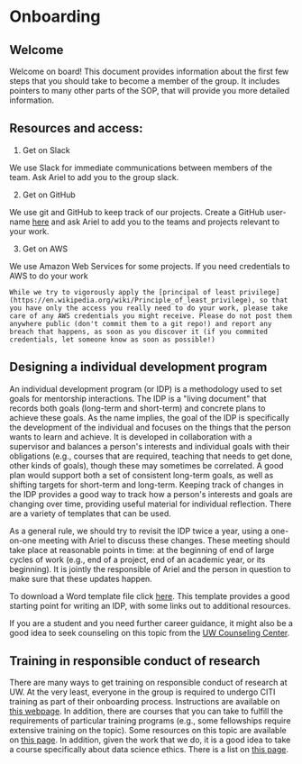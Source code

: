 # Onboarding

## Welcome

Welcome on board! This document provides information about the first few steps that you should take to become a member of the group. It includes pointers to many other parts of the SOP, that will provide you more detailed information.

## Resources and access:

1. Get on Slack

We use Slack for immediate communications between members of the team. Ask Ariel to add you to the group slack.

2. Get on GitHub

We use git and GitHub to keep track of our projects. Create a GitHub user-name [here](http://github.com/join) and ask Ariel to add you to the teams and projects relevant to your work.


3. Get on AWS

We use Amazon Web Services for some projects. If you need credentials to AWS to do your work


```{note}
While we try to vigorously apply the [principal of least privilege](https://en.wikipedia.org/wiki/Principle_of_least_privilege), so that you have only the access you really need to do your work, please take care of any AWS credentials you might receive. Please do not post them anywhere public (don't commit them to a git repo!) and report any breach that happens, as soon as you discover it (if you commited credentials, let someone know as soon as possible!)
```

## Designing a individual development program

An individual development program (or IDP) is a methodology used to set goals
for mentorship interactions. The IDP is a "living document" that records both
goals (long-term and short-term) and concrete plans to achieve these goals. As
the name implies, the goal of the IDP is specifically the development of the
individual and focuses on the things that the person wants to learn and achieve.
It is developed in collaboration with a supervisor and balances a person's
interests and individual goals with their obligations (e.g., courses that are
required, teaching that needs to get done, other kinds of goals), though these
may sometimes be correlated. A good plan would support both a set of consistent
long-term goals, as well as shifting targets for short-term and long-term.
Keeping track of changes in the IDP provides a good way to track how a person's
interests and goals are changing over time, providing useful material for
individual reflection. There are a variety of templates that can be used.

As a general rule, we should try to revisit the IDP twice a year, using a
one-on-one meeting with Ariel to discuss these changes. These meeting should
take place at reasonable points in time: at the beginning of end of large cycles
of work (e.g., end of a project, end of an academic year, or its beginning). It
is jointly the responsible of Ariel and the person in question to make sure that
these updates happen.

To download a Word template file click [here](https://github.com/nrdg/sop/raw/master/assets/IDP_template.docx). This
template provides a good starting point for writing an IDP, with some links out
to additional resources.

If you are a student and you need further career guidance, it might also be a good idea to seek counseling on this topic from the [UW Counseling Center](https://www.washington.edu/counseling/services/career-exploration/).

## Training in responsible conduct of research

There are many ways to get training on responsible conduct of research at UW. At the very least, everyone in the group is required to undergo CITI training as part of their onboarding process. Instructions are available on [this webpage](https://www.washington.edu/research/hsd/training/required-training/web-based-citi-training/). In addition, there are courses that you can take to fulfill the requirements of particular training programs (e.g., some fellowships require extensive training on the topic). Some resources on this topic are available on [this page](https://www.washington.edu/research/compliance/responsible-conduct-of-research-rcrtraining/). In addition, given the work that we do, it is a good idea to take a course specifically about data science ethics. There is a list on [this page](https://escience.washington.edu/data-science-courses-at-the-university-of-washington/).
